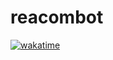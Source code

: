 # reacombot

[![wakatime](https://wakatime.com/badge/github/LyoSU/reacombot.svg)](https://wakatime.com/badge/github/LyoSU/reacombot)
